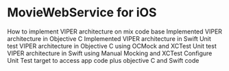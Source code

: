 
MovieWebService for iOS
=======================

How to implement VIPER architecture on mix code base
Implemented VIPER architecture in Objective C
Implemented VIPER architecture in Swift
Unit test VIPER architecture in Objective C using OCMock and XCTest 
Unit test VIPER architecture in Swift using Manual Mocking and XCTest 
Configure Unit Test target to access app code plus objective C and Swift code 

